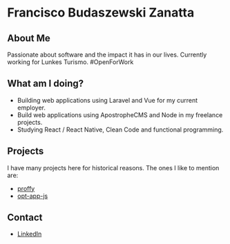 # Francisco Budaszewski Zanatta

## About Me
Passionate about software and the impact it has in our lives. Currently working for Lunkes Turismo. #OpenForWork

## What am I doing?
* Building web applications using Laravel and Vue for my current employer.
* Build web applications using ApostropheCMS and Node in my freelance projects.
* Studying React / React Native, Clean Code and functional programming.

## Projects
I have many projects here for historical reasons. The ones I like to mention are:
* [proffy](https://github.com/xikaos/proffy)
* [opt-app-js](https://github.com/xikaos/otp-app-js)


## Contact
* [LinkedIn](https://www.linkedin.com/in/francisco-budaszewski-zanatta-48ba92123/)
